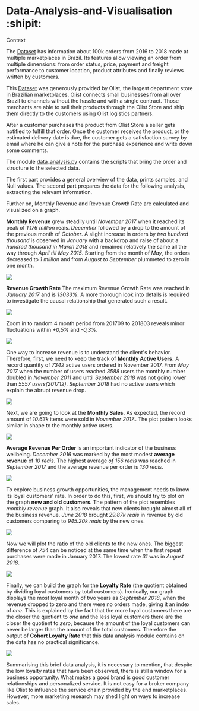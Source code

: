 # Data-Analysis-and-Visualisation :shipit:

Context

The [Dataset](https://www.kaggle.com/olistbr/brazilian-ecommerce) has information about 100k orders from 2016 to 2018 made at multiple marketplaces in Brazil. Its features allow viewing an order from multiple dimensions: from order status, price, payment and freight performance to customer location, product attributes and finally reviews written by customers.

This [Dataset](https://www.kaggle.com/olistbr/brazilian-ecommerce) was generously provided by Olist, the largest department store in Brazilian marketplaces. Olist connects small businesses from all over Brazil to channels without the hassle and with a single contract. Those merchants are able to sell their products through the Olist Store and ship them directly to the customers using Olist logistics partners. 

After a customer purchases the product from Olist Store a seller gets notified to fulfill that order. Once the customer receives the product, or the estimated delivery date is due, the customer gets a satisfaction survey by email where he can give a note for the purchase experience and write down some comments.

The module [data_analysis.py](https://github.com/icodeitnl/Data-Analysis-and-Visualisation/blob/master/data_analysis.py) contains the scripts that bring the order and structure to the selected data.

The first part provides a general overview of the data, prints samples, and Null values.
The second part prepares the data for the following analysis, extracting the relevant information.

Further on, Monthly Revenue and Revenue Growth Rate are calculated and visualized on a graph.

**Monthly Revenue** grew steadily until *November 2017* when it reached its peak of *1.176 million* reais. *December* followed by a drop to the amount of the previous month of *October*. A slight increase in orders by *two hundred thousand* is observed in *January* with a backdrop and raise of about a *hundred thousand in March 2018* and remained relatively the same all the way through *April till May 2015*. Starting from the month of *May*, the orders decreased to *1 million* and from *August to September* plummeted to zero in one month.

<img src="https://github.com/icodeitnl/Data-Analysis-and-Visualisation/blob/master/MonthlyRevenue.png"/>

**Revenue Growth Rate**
The maximum Revenue Growth Rate was reached in *January 2017* and is *13033%*. A more thorough look into details is required to investigate the сausal relationship that generated such a result.

<img src="https://github.com/icodeitnl/Data-Analysis-and-Visualisation/blob/master/RevenueGrowthRate201609.png"/>

Zoom in to random 4 month period from 201709 to 201803 reveals minor fluctuations within *+0,5%* and *-0,3%*.

<img src="https://github.com/icodeitnl/Data-Analysis-and-Visualisation/blob/master/RevenueGrowthRate201710.png"/>

One way to increase revenue is to understand the client's behavior. Therefore, first, we need to keep the track of **Monthly Active Users.** A record quantity of *7342* active users ordered in November 2017. From *May 2017* when the number of users reached *3588* users the monthly number doubled in *November 2011* and until *September 2018* was not going lower than *5557 users(201712)*. *September 2018*  had no active users which explain the abrupt revenue drop.

<img src="https://github.com/icodeitnl/Data-Analysis-and-Visualisation/blob/master/ActiveUsers.png"/>

Next, we are going to look at the **Monthly Sales**. As expected, the record amount of *10.63k* items were sold in *November 2017.*. The plot pattern looks similar in shape to the monthly active users.

<img src="https://github.com/icodeitnl/Data-Analysis-and-Visualisation/blob/master/MonthlySales.png"/>

**Average Revenue Per Order** is an important indicator of the business wellbeing. *December 2016* was marked by the most modest **average revenue** of *10 reais*. The highest average *of 156 reais* was reached in *September 2017* and the average revenue per order is *130 reais*.

<img src="https://github.com/icodeitnl/Data-Analysis-and-Visualisation/blob/master/AverageRevenuePerOrder.png"/>

To explore business growth opportunities, the management needs to know its loyal customers' rate. In order to do this, first, we should try to plot on the graph **new and old customers**. The pattern of the plot resembles *monthly revenue* graph. It also reveals that new clients brought almost all of the business revenue. *June 2018* brought *29.87k reais* in revenue by old customers comparing to *945.20k reais* by the new ones.

<img src="https://github.com/icodeitnl/Data-Analysis-and-Visualisation/blob/master/NewAndOldCustomers.png"/>

Now we will plot the ratio of the old clients to the new ones. The biggest difference of *754* can be noticed at the same time when the first repeat purchases were made in January 2017. The lowest rate *31* was in *August 2018*.

<img src="https://github.com/icodeitnl/Data-Analysis-and-Visualisation/blob/master/NewCustomersRate.png"/>

Finally, we can build the graph for the **Loyalty Rate** (the quotient obtained by dividing loyal customers by total customers). Ironically, our graph displays the most loyal month of two years as *September 2018*, when the revenue dropped to zero and there were no orders made, giving it an index of *one*. This is explained by the fact that the more loyal customers there are the closer the quotient to *one* and the less loyal customers there are the closer the quotient to *zero*, because the amount of the loyal customers can never be larger than the amount of the total customers. Therefore the output of **Cohort Loyalty Rate** that this data analysis module contains on the data has no practical significance.

<img src="https://github.com/icodeitnl/Data-Analysis-and-Visualisation/blob/master/LoyaltyRate.png"/>

Summarising this brief data analysis, it is necessary to mention, that despite the low loyalty rates that have been observed, there is still a window for a business opportunity. What makes a good brand is good customer relationships and personalized service. It is not easy for a broker company like Olist to influence the service chain provided by the end marketplaces. However, more marketing research may shed light on ways to increase sales.


















